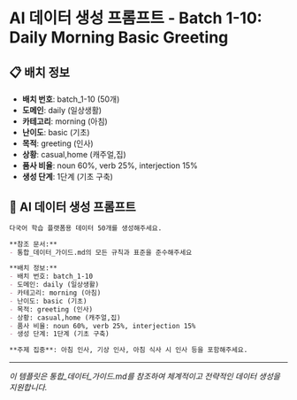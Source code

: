 # AI 데이터 생성 프롬프트 - Batch 1-10: Daily Morning Basic Greeting

## 📋 배치 정보
- **배치 번호**: batch_1-10 (50개)
- **도메인**: daily (일상생활)
- **카테고리**: morning (아침)
- **난이도**: basic (기초)
- **목적**: greeting (인사)
- **상황**: casual,home (캐주얼,집)
- **품사 비율**: noun 60%, verb 25%, interjection 15%
- **생성 단계**: 1단계 (기초 구축)

## 🎯 AI 데이터 생성 프롬프트

```markdown
다국어 학습 플랫폼용 데이터 50개를 생성해주세요.

**참조 문서:**
- 통합_데이터_가이드.md의 모든 규칙과 표준을 준수해주세요

**배치 정보:**
- 배치 번호: batch_1-10
- 도메인: daily (일상생활)
- 카테고리: morning (아침)
- 난이도: basic (기초)
- 목적: greeting (인사)
- 상황: casual,home (캐주얼,집)
- 품사 비율: noun 60%, verb 25%, interjection 15%
- 생성 단계: 1단계 (기초 구축)

**주제 집중**: 아침 인사, 기상 인사, 아침 식사 시 인사 등을 포함해주세요.
```

---

_이 템플릿은 통합_데이터_가이드.md를 참조하여 체계적이고 전략적인 데이터 생성을 지원합니다._
